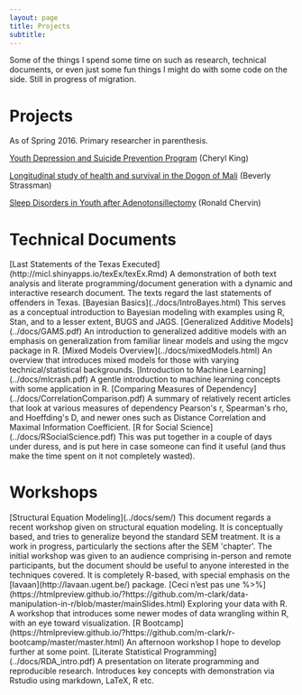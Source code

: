 ```yaml
---
layout: page
title: Projects
subtitle: 
---
```



Some of the things I spend some time on such as research, technical documents, or even just some fun things I might do with some code on the side. Still in progress of migration.

# Projects

As of Spring 2016. Primary researcher in parenthesis.

[Youth Depression and Suicide Prevention Program](https://sites.lsa.umich.edu/king-lab/) (Cheryl King)

[Longitudinal study of health and survival in the Dogon of Mali](http://sites.lsa.umich.edu/bis/research/) (Beverly Strassman)

[Sleep Disorders in Youth after Adenotonsillectomy](https://www.researchgate.net/profile/Ronald_Chervin) (Ronald Chervin)

# Technical Documents

<span itemscope itemtype ="http://schema.org/ScholarlyArticle">
[<span itemprop="name">Last Statements of the Texas Executed</span>](http://micl.shinyapps.io/texEx/texEx.Rmd)     <span itemprop="description">A demonstration of both <span itemprop="keywords">text analysis</span> and <span itemprop="keywords">literate programming</span>/document generation with a dynamic and interactive research document. The texts regard the last statements of offenders in Texas.</span>
</span>

<span itemscope itemtype ="http://schema.org/TechArticle">
[<span itemprop="name keywords">Bayesian Basics</span>](../docs/IntroBayes.html)     <span itemprop="description">This serves as a conceptual introduction to <span itemprop="keywords">Bayesian</span> modeling with examples using <span itemprop="keywords">R</span>, <span itemprop="keywords">Stan</span>, and to a lesser extent, <span itemprop="keywords">BUGS</span> and <span itemprop="keywords">JAGS</span>.</span>
</span>

<span itemscope itemtype ="http://schema.org/TechArticle">
[<span itemprop="name keywords">Generalized Additive Models</span>](../docs/GAMS.pdf)     <span itemprop="description">An introduction to <span itemprop="keywords">generalized additive models</span> with an emphasis on generalization from familiar linear models and using the <span itemprop="keywords">mgcv</span> package in <span itemprop="keywords">R</span>.</span>
</span>

<span itemscope itemtype ="http://schema.org/TechArticle">
[<span itemprop="name keywords">Mixed Models Overview</span>](../docs/mixedModels.html)  <span itemprop="description">An overview that introduces <span itemprop="keywords">mixed models</span> for those with varying technical/statistical backgrounds.</span> 
</span>

<span itemscope itemtype ="http://schema.org/TechArticle">
[<span itemprop="name keywords">Introduction to Machine Learning</span>](../docs/mlcrash.pdf)     <span itemprop="description">A gentle introduction to <span itemprop="keywords">machine learning</span> concepts with some application in <span itemprop="keywords">R</span>.</span>
</span>

<span itemscope itemtype ="http://schema.org/ScholarlyArticle">
[<span itemprop="name">Comparing Measures of Dependency</span>](../docs/CorrelationComparison.pdf)     <span itemprop="description">A summary of relatively recent articles that look at various measures of dependency <span itemprop="keywords">Pearson's r</span>, <span itemprop="keywords">Spearman's rho</span>, and <span itemprop="keywords">Hoeffding's D</span>, and newer ones such as <span itemprop="keywords">Distance Correlation</span> and <span itemprop="keywords">Maximal Information Coefficient</span>.</span>
</span>

<span itemscope itemtype ="http://schema.org/TechArticle">
[<span itemprop="name">R for Social Science</span>](../docs/RSocialScience.pdf)   <span itemprop="description">This was put together in a couple of days under duress, and is put here in case someone can find it useful (and thus make the time spent on it not completely wasted).</span>
</span>



# Workshops

<span itemscope itemtype ="http://schema.org/TechArticle">
[<span itemprop="name keywords">Structural Equation Modeling</span>](../docs/sem/) This document regards a recent workshop given on structural equation modeling.  It is conceptually based, and tries to generalize beyond the standard SEM treatment. It is a work in progress, particularly the sections after the SEM 'chapter'.  The initial workshop was given to an audience comprising in-person and remote participants, but the document should be useful to anyone interested in the techniques covered. It is completely R-based, with special emphasis on the [lavaan](http://lavaan.ugent.be/) package.
<span>

<span itemscope itemtype ="http://schema.org/TechArticle">
[<span itemprop="name">Ceci n’est pas une %>%</span>](https://htmlpreview.github.io/?https://github.com/m-clark/data-manipulation-in-r/blob/master/mainSlides.html)     Exploring your data with R. A workshop that introduces some newer modes of data wrangling within R, with an eye toward visualization.
</span>

<span itemscope itemtype ="http://schema.org/TechArticle">
[<span itemprop="name">R Bootcamp</span>](https://htmlpreview.github.io/?https://github.com/m-clark/r-bootcamp/master/master.html)    An afternoon workshop I hope to develop further at some point.
</span>

<span itemscope itemtype ="http://schema.org/TechArticle">
[<span itemprop="name">Literate Statistical Programming</span>](../docs/RDA_intro.pdf)     A presentation on literate programming and reproducible research. Introduces key concepts with demonstration via Rstudio using markdown, LaTeX, R etc.
</span>